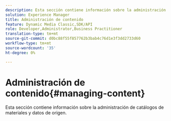 ```yaml
---
description: Esta sección contiene información sobre la administración de catálogos de materiales y datos de origen.
solution: Experience Manager
title: Administración de contenido
feature: Dynamic Media Classic,SDK/API
role: Developer,Administrator,Business Practitioner
translation-type: tm+mt
source-git-commit: d0bc88f55f857762b3bab4c76d1e3f3dd2733d60
workflow-type: tm+mt
source-wordcount: '35'
ht-degree: 0%

---
```



# Administración de contenido{#managing-content}

Esta sección contiene información sobre la administración de catálogos de materiales y datos de origen.

